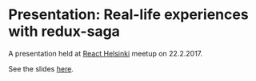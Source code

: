 # Presentation: Real-life experiences with redux-saga

A presentation held at [React Helsinki](https://meetabit.com/communities/react-helsinki) meetup on 22.2.2017.

See the slides [here](https://vsaarinen.github.io/react-helsinki-redux-saga/).

